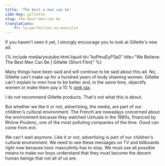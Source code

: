 ```yaml
---
title: 'The best a man can be'
i18n-key: gillette
slug: the-best-men-can-be
translations:
    fr: la-perfection-au-masculin
---
```


If you haven't seen it yet, I strongly encourage you to look at Gillette's new ad.

<!-- more -->

{% include media/youtube.html.liquid id="koPmuEyP3a0" title="We Believe: The Best Men Can Be | Gillette (Short Film)" %}

Many things have been said and will continue to be said about this ad. No, Gillette can't make up for a hundred years of body shaming women. Gillette can't explain to men how to be better and, in the same time, objectify women or make them pay a 15 % [pink tax](https://www.listenmoneymatters.com/the-pink-tax/).

I do not recommend Gillette products. That's not what this is about.

But whether we like it or not, advertising, the media, are part of our children's cultural environment. The French are nowadays concerned about the environment because they watched Ushuaïa in the 1980s, financed by Rhône-Poulenc, one of the most polluting companies of the time. Good can come from evil.

We can't wait anymore. Like it or not, advertising is part of our children's cultural environment. We need to see these messages on TV and billboards right now because toxic masculinity has to stop. We must use all possible means to make our boys understand that they must become the decent human beings that not all of us are.
